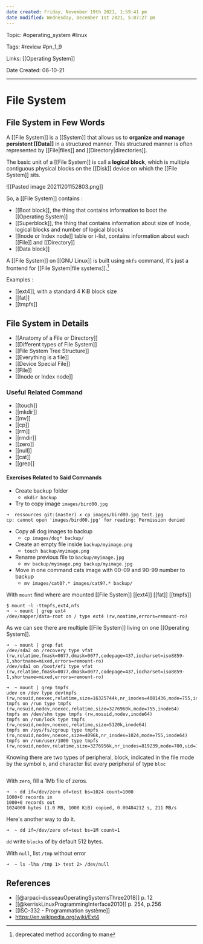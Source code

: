 ```yaml
---
date created: Friday, November 19th 2021, 1:59:41 pm
date modified: Wednesday, December 1st 2021, 5:07:27 pm
---
```


Topic: #operating_system #linux

Tags: #review #pn_1_9

Links: [[Operating System]]

Date Created: 06-10-21

---

# File System

## File System in Few Words

A [[File System]] is a [[System]] that allows us to **organize and manage persistent [[Data]]** in a structured manner. This structured manner is often represented by [[File|files]] and [[Directory|directories]].

The basic unit of a [[File System]] is call a **logical block**, which is multiple contiguous physical blocks on the [[Disk]] device on which the [[File System]] sits.

![[Pasted image 20211201152803.png]]

So, a [[File System]] contains :

- [[Boot block]], the thing that contains information to boot the [[Operating System]]
- [[Superblock]], the thing that contains information about size of Inode, logical blocks and number of logical blocks
- [[Inode or Index node]] table or i-list, contains information about each [[File]] and [[Directory]]
- [[Data block]]

A [[File System]] on [[GNU Linux]] is built using `mkfs` command, it's just a frontend for [[File System|file systems]].[^1]

Examples :

- [[ext4]], with a standard 4 KiB block size
- [[fat]]
- [[tmpfs]]

## File System in Details

- [[Anatomy of a File or Directory]]
- [[Different types of File System]]
- [[File System Tree Structure]]
- [[Everything is a file]]
- [[Device Special File]]
- [[File]]
- [[Inode or Index node]]

### Useful Related Command

- [[touch]]
- [[mkdir]]
- [[mv]]
- [[cp]]
- [[rm]]
- [[rmdir]]
- [[zero]]
- [[null]]
- [[cat]]
- [[grep]]

#### Exercises Related to Said Commands

- Create backup folder
  - `mkdir backup`
- Try to copy image `images/bird00.jpg`

```shell
➜  ressources git:(master) ✗ cp images/bird00.jpg test.jpg
cp: cannot open 'images/bird00.jpg' for reading: Permission denied	
```

- Copy all dog images to backup
  - `cp images/dog* backup/`
- Create an empty file inside `backup/myimage.png`
  - `touch backup/myimage.png`
- Rename previous file to `backup/myimage.jpg`
  - `mv backup/myimage.png backup/myimage.jpg`
- Move in one command cats image with 00-09 and 90-99 number to backup
  - `mv images/cat0?.* images/cat9?.* backup/`

With `mount` find where are mounted [[File System]] [[ext4]] [[fat]] [[tmpfs]]

```shell
$ mount -l -ttmpfs,ext4,nfs
➜  ~ mount | grep ext4
/dev/mapper/data-root on / type ext4 (rw,noatime,errors=remount-ro)
```

As we can see there are multiple [[File System]] living on one [[Operating System]].

```shell
➜  ~ mount | grep fat 
/dev/sda2 on /recovery type vfat (rw,relatime,fmask=0077,dmask=0077,codepage=437,iocharset=iso8859-1,shortname=mixed,errors=remount-ro)
/dev/sda1 on /boot/efi type vfat (rw,relatime,fmask=0077,dmask=0077,codepage=437,iocharset=iso8859-1,shortname=mixed,errors=remount-ro)
```

```shell
➜  ~ mount | grep tmpfs
udev on /dev type devtmpfs (rw,nosuid,noexec,relatime,size=16325744k,nr_inodes=4081436,mode=755,inode64)
tmpfs on /run type tmpfs (rw,nosuid,nodev,noexec,relatime,size=3276960k,mode=755,inode64)
tmpfs on /dev/shm type tmpfs (rw,nosuid,nodev,inode64)
tmpfs on /run/lock type tmpfs (rw,nosuid,nodev,noexec,relatime,size=5120k,inode64)
tmpfs on /sys/fs/cgroup type tmpfs (ro,nosuid,nodev,noexec,size=4096k,nr_inodes=1024,mode=755,inode64)
tmpfs on /run/user/1000 type tmpfs (rw,nosuid,nodev,relatime,size=3276956k,nr_inodes=819239,mode=700,uid=1000,gid=1000,inode64)
```

Knowing there are two types of peripheral, block, indicated in the file mode by the symbol `b`, and character list every peripheral of type `bloc`

```shell
```

With `zero`, fill a 1Mb file of zeros.

```shell
➜  ~ dd if=/dev/zero of=test bs=1024 count=1000
1000+0 records in
1000+0 records out
1024000 bytes (1.0 MB, 1000 KiB) copied, 0.00484212 s, 211 MB/s
```

Here's another way to do it.

```shell
➜  ~ dd if=/dev/zero of=test bs=1M count=1
```

`dd` write `blocks` of by default 512 bytes.

With `null`, list `/tmp` without error

```shell
➜  ~ ls -lha /tmp 1> test 2> /dev/null
```

## References

- [[@arpaci-dusseauOperatingSystemsThree2018]] p. 12
- [[@kerriskLinuxProgrammingInterface2010]] p. 254, p.256
- [[ISC-332 - Programmation système]]
- https://en.wikipedia.org/wiki/Ext4

























[^1]: deprecated method according to man
[^2]: [[User, Groups and rights in Linux]]
